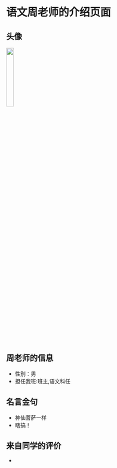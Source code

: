 # 语文周老师的介绍页面
## 头像

<img src="https://cdn.jsdelivr.net/gh/minglinxuan/txl/t/zhou.jpg" width="20%">

## 周老师的信息
 - 性别：男
 - 担任我班:班主,语文科任

## 名言金句
 - 神仙菩萨一样
 - 瞎搞！ 

## 来自同学的评价
 - 